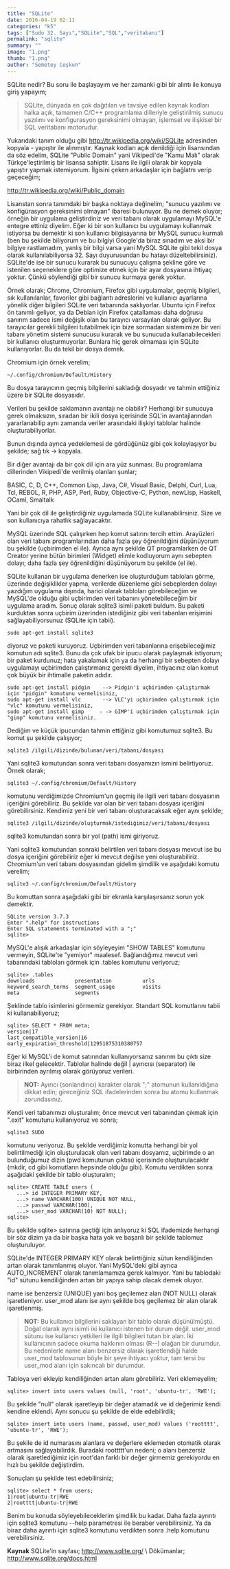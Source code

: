 ```yaml
---
title: "SQLite"
date: 2016-04-19 02:11
categories: "k5"
tags: ["Sudo 32. Sayı","SQLite","SQL","veritabanı"]
permalink: "sqlite"
summary: ""
image: "1.png"
thumb: "1.png"
author: "Semetey Coşkun"
---
```


SQLite nedir? Bu soru ile başlayayım ve her zamanki gibi bir alıntı ile konuya giriş yapayım;

>SQLite, dünyada en çok dağıtılan ve tavsiye edilen kaynak kodları halka açık, tamamen C/C++ programlama dilleriyle geliştirilmiş sunucu yazılımı ve konfigurasyon gereksinimi olmayan, işlemsel ve ilişkisel bir SQL veritabanı motorudur.

Yukarıdaki tanım olduğu gibi <http://tr.wikipedia.org/wiki/SQLite> adresinden kopyala - yapıştır ile alınmıştır. Kaynak kodları açık denildiği için lisansından da söz edelim, SQLite "Public Domain" yani Vikipedi'de "Kamu Malı" olarak Türkçe'leştirilmiş bir lisansa sahiptir. Lisans ile ilgili olarak bir kopyala yapıştır yapmak istemiyorum. İlgisini çeken arkadaşlar için bağlatnı verip geçeceğim;

<http://tr.wikipedia.org/wiki/Public_domain>

Lisanstan sonra tanımdaki bir başka noktaya değinelim; "sunucu yazılımı ve konfigürasyon gereksinimi olmayan" ibaresi bulunuyor. Bu ne demek oluyor; örneğin bir uygulama geliştirdiniz ve veri tabanı olarak uygulamayı MySQL'e entegre ettiniz diyelim. Eğer ki bir son kullanıcı bu uygulamayı kullanmak istiyorsa bu demektir ki son kullanıcı bilgisayarına bir MySQL sunucu kurmalı (ben bu şekilde biliyorum ve bu bilgiyi Google'da biraz sınadım ve aksi bir bilgiye rastlamadım, yanlış bir bilgi varsa yani MySQL SQLite gibi tekil dosya olarak kullanılabiliyorsa 32. Sayı duyurusundan bu hatayı düzeltebilirsiniz). SQLite'de ise bir sunucu kurarak bu sunucuyu çalışma şekline göre ve istenilen seçeneklere göre optimize etmek için bir ayar dosyasına ihtiyaç yoktur. Çünkü söylendiği gibi bir sunucu kurmaya gerek yoktur.

Örnek olarak; Chrome, Chromium, Firefox gibi uygulamalar, geçmiş bilgileri, sık kullanılanlar, favoriler gibi bağlantı adreslerini ve kullanıcı ayarlarına yönelik diğer bilgileri SQLite veri tabanında saklıyorlar. Ubuntu için Firefox ön tanımlı geliyor, ya da Debian için Firefox çatallaması daha doğrusu sanırım sadece ismi değişik olan bu tarayıcı varsayılan olarak geliyor. Bu tarayıcılar gerekli bilgileri tutabilmek için bize sormadan sistemimize bir veri tabanı yönetim sistemi sunucusu kurarak ve bu sunucuda kullanabilecekleri bir kullanıcı oluşturmuyorlar. Bunlara hiç gerek olmaması için SQLite kullanıyorlar. Bu da tekil bir dosya demek.

Chromium için örnek verelim;

```
~/.config/chromium/Default/History
```

Bu dosya tarayıcının geçmiş bilgilerini sakladığı dosyadır ve tahmin ettiğiniz üzere bir SQLite dosyasıdır.

Verileri bu şekilde saklamanın avantajı ne olabilir? Herhangi bir sunucuya gerek olmaksızın, sıradan bir ikili dosya içerisinde SQL'in avantajlarından yararlanabilip aynı zamanda veriler arasındaki ilişkiyi tablolar halinde oluşturabiliyorlar.

Bunun dışında ayrıca yedeklemesi de gördüğünüz gibi çok kolaylaşıyor bu şekilde; sağ tık -> kopyala.

Bir diğer avantajı da bir çok dil için ara yüz sunması. Bu programlama dillerinden Vikipedi'de verilmiş olanları şunlar;

BASIC, C, D, C++, Common Lisp, Java, C#, Visual Basic, Delphi, Curl, Lua, Tcl, REBOL, R, PHP, ASP, Perl, Ruby, Objective-C, Python, newLisp, Haskell, OCaml, Smaltalk

Yani bir çok dil ile geliştirdiğiniz uygulamada SQLite kullanabilirsiniz. Size ve son kullanıcıya rahatlık sağlayacaktır.

MySQL üzerinde SQL çalışırken hep komut satırını tercih ettim. Arayüzleri olan veri tabanı programlarından daha fazla şey öğrenildiğini düşünüyorum bu şekilde (uçbirimden el ile). Ayrıca aynı şekilde QT programlarken de QT Creator yerine bütün birimleri (Widget) elimle kodluyorum aynı sebepten dolayı; daha fazla şey öğrenildiğini düşünüyorum bu şekilde (el ile).

SQLite kullanan bir uygulama denerken ise oluşturduğum tabloları görme, üzerinde değişiklikler yapma, verilerde düzenleme gibi sebeplerden dolayı yazdığım uygulama dışında, harici olarak tabloları görebileceğim ve MySQL'de olduğu gibi uçbirimden veri tabanını yönetebileceğim bir uygulama aradım. Sonuç olarak sqlite3 isimli paketi buldum. Bu paketi kurduktan sonra uçbirim üzerinden istediğiniz gibi veri tabanları erişimini sağlayabiliyorsunuz (SQLite için tabii).

```
sudo apt-get install sqlite3
```

diyoruz ve paketi kuruyoruz. Uçbirimden veri tabanlarına erişebileceğimiz komutun adı sqlite3. Bunu da çok ufak bir ipucu olarak paylaşmak istiyorum; bir paket kurdunuz; hata yakalamak için ya da herhangi bir sebepten dolayı uygulamayı uçbirimden çalıştırmanız gerekti diyelim, ihtiyacınız olan komut çok büyük bir ihtimalle paketin adıdır.

```
sudo apt-get install pidgin    --> Pidgin'i uçbirimden çalıştırmak için "pidgin" komutunu vermelisiniz,
sudo apt-get install vlc       --> VLC'yi uçbirimden çalıştırmak için "vlc" komutunu vermelisiniz,
sudo apt-get install gimp     - -> GIMP'i uçbirimden çalıştırmak için "gimp" komutunu vermelisiniz.
```

Dediğim ve küçük ipucundan tahmin ettiğiniz gibi komutumuz sqlite3. Bu komut şu şekilde çalışıyor;

```
sqlite3 /ilgili/dizinde/bulunan/veri/tabanı/dosyası
```

Yani sqlite3 komutundan sonra veri tabanı dosyamızın ismini belirtiyoruz. Örnek olarak;

```
sqlite3 ~/.config/chromium/Default/History
```

komutunu verdiğimizde Chromium'un geçmiş ile ilgili veri tabanı dosyasının içeriğini görebiliriz. Bu şekilde var olan bir veri tabanı dosyası içeriğini görebilirsiniz. Kendimiz yeni bir veri tabanı oluşturacaksak eğer aynı şekilde;

```
sqlite3 /ilgili/dizinde/oluşturmak/istediğimiz/veri/tabanı/dosyası
```

sqlite3 komutundan sonra bir yol (path) ismi giriyoruz.

Yani sqlite3 komutundan sonraki belirtilen veri tabanı dosyası mevcut ise bu dosya içeriğini görebiliriz eğer ki mevcut değilse yeni oluşturabiliriz. Chromium'un veri tabanı dosyasından gidelim şimdilik ve aşağıdaki komutu verelim;

```
sqlite3 ~/.config/chromium/Default/History
```

Bu komuttan sonra aşağıdaki gibi bir ekranla karşılaşırsanız sorun yok demektir.

```
SQLite version 3.7.3
Enter ".help" for instructions
Enter SQL statements terminated with a ";"
sqlite>
```

MySQL'e alışık arkadaşlar için söyleyeyim "SHOW TABLES" komutunu vermeyin, SQLite'te "yemiyor" maalesef. Bağlandığımız mevcut veri tabanındaki tabloları görmek için  .tables komutunu veriyoruz;

```
sqlite> .tables
downloads             presentation          urls                
keyword_search_terms  segment_usage         visits              
meta                  segments   
```

Şeklinde tablo isimlerini görmemiz gerekiyor. Standart SQL komutlarını tabii ki kullanabiliyoruz;

```
sqlite> SELECT * FROM meta;
version|17
last_compatible_version|16
early_expiration_threshold|12951875310380757
```

Eğer ki MySQL'i de komut satırından kullanıyorsanız sanırım bu çıktı size biraz ilkel gelecektir. Tablolar halinde değil \| ayırıcısı (separator) ile birbirinden ayrılmış olarak görüyoruz verileri.

>**NOT:** Ayırıcı (sonlandırıcı) karakter olarak ";" atomunun kullanıldığına dikkat edin; gireceğiniz SQL ifadelerinden sonra bu atomu kullanmak zorundasınız.

Kendi veri tabanımızı oluşturalım; önce mevcut veri tabanından çıkmak için ".exit" komutunu kullanıyoruz ve sonra;

```
sqlite3 SUDO
```

komutunu veriyoruz. Bu şekilde verdiğimiz komutta herhangi bir yol belirtilmediği için oluşturulacak olan veri tabanı dosyamız, uçbirimde o an bulunduğumuz dizin (pwd komutunun çıktısı) içerisinde oluşturulacaktır (mkdir, cd gibi komutların hepsinde olduğu gibi). Komutu verdikten sonra aşağıdaki şekilde bir tablo oluşturalım;

```
sqlite> CREATE TABLE users (
   ...> id INTEGER PRIMARY KEY,
   ...> name VARCHAR(100) UNIQUE NOT NULL,
   ...> passwd VARCHAR(100),
   ...> user_mod VARCHAR(10) NOT NULL);
sqlite>
```

Bu şekilde sqlite> satırına geçtiği için anlıyoruz ki SQL ifademizde herhangi bir söz dizim ya da bir başka hata yok ve başarılı bir şekilde tablomuz oluşturuluyor.

SQLite'de INTEGER PRIMARY KEY  olarak belirttiğiniz sütun kendiliğinden artan olarak tanımlanmış oluyor. Yani MySQL'deki gibi ayrıca AUTO_INCREMENT olarak tanımlamamıza gerek kalmıyor. Yani bu tablodaki "id" sütunu kendiliğinden artan bir yapıya sahip olacak demek oluyor.

name ise benzersiz (UNIQUE) yani boş geçilemez alan (NOT NULL) olarak işaretleniyor.
user_mod alanı ise aynı şekilde boş geçilemez bir alan olarak işaretlenmiş.

>**NOT:** Bu kullanıcı bilgilerini saklayan bir tablo olarak düşünülmüştü. Doğal olarak aynı isimli iki kullanıcı istenen bir durum değil. user_mod sütunu ise kullanıcı yetkileri ile ilgili bilgileri tutan bir alan. İki kullanıcının sadece okuma hakkının olması (R--) olağan bir durumdur. Bu nedenlerle name alanı benzersiz olarak işaretlendiği halde user_mod tablosunun böyle bir şeye ihtiyacı yoktur, tam tersi bu user_mod alanı için sakıncalı bir durumdur.

Tabloya veri ekleyip kendiliğinden artan alanı görebiliriz. Veri eklemeyelim;

```
sqlite> insert into users values (null, 'root', 'ubuntu-tr', 'RWE');
```

Bu şekilde "null" olarak işaretleyip bir değer atamadık ve id değerimiz kendi kendine eklendi. Aynı sonucu şu şekilde de elde edebilirdik;

```
sqlite> insert into users (name, passwd, user_mod) values ('rootttt', 'ubuntu-tr', 'RWE');
```

Bu şekile de id numarasını alanlara ve değerlere eklemeden otomatik olarak artmasını sağlayabilirdik. Buradaki roottttt'un nedeni; o alanı benzersiz olarak işaretlediğimiz için root'dan farklı bir değer girmemiz gerekiyordu en hızlı bu şekilde değiştirdim.

Sonuçları şu şekilde test edebilirsiniz;

```
sqlite> select * from users;
1|root|ubuntu-tr|RWE
2|rootttt|ubuntu-tr|RWE
```

Benim bu konuda söyleyebileceklerim şimdilik bu kadar. Daha fazla ayrıntı için sqlite3 komutunu --help parametresi ile beraber verebilirsiniz. Ya da biraz daha ayrıntı için sqlite3 komutunu verdikten sonra .help komutunu verebilirsiniz.

**Kaynak**
SQLite'in sayfası; <http://www.sqlite.org/> \\
Dökümanlar; <http://www.sqlite.org/docs.html>
